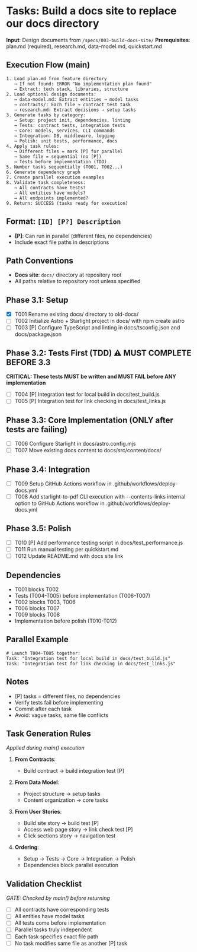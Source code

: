 # Tasks: Build a docs site to replace our docs directory

**Input**: Design documents from `/specs/003-build-docs-site/`
**Prerequisites**: plan.md (required), research.md, data-model.md, quickstart.md

## Execution Flow (main)
```
1. Load plan.md from feature directory
   → If not found: ERROR "No implementation plan found"
   → Extract: tech stack, libraries, structure
2. Load optional design documents:
   → data-model.md: Extract entities → model tasks
   → contracts/: Each file → contract test task
   → research.md: Extract decisions → setup tasks
3. Generate tasks by category:
   → Setup: project init, dependencies, linting
   → Tests: contract tests, integration tests
   → Core: models, services, CLI commands
   → Integration: DB, middleware, logging
   → Polish: unit tests, performance, docs
4. Apply task rules:
   → Different files = mark [P] for parallel
   → Same file = sequential (no [P])
   → Tests before implementation (TDD)
5. Number tasks sequentially (T001, T002...)
6. Generate dependency graph
7. Create parallel execution examples
8. Validate task completeness:
   → All contracts have tests?
   → All entities have models?
   → All endpoints implemented?
9. Return: SUCCESS (tasks ready for execution)
```

## Format: `[ID] [P?] Description`
- **[P]**: Can run in parallel (different files, no dependencies)
- Include exact file paths in descriptions

## Path Conventions
- **Docs site**: `docs/` directory at repository root
- All paths relative to repository root unless specified

## Phase 3.1: Setup
- [X] T001 Rename existing docs/ directory to old-docs/
- [ ] T002 Initialize Astro + Starlight project in docs/ with npm create astro
- [ ] T003 [P] Configure TypeScript and linting in docs/tsconfig.json and docs/package.json

## Phase 3.2: Tests First (TDD) ⚠️ MUST COMPLETE BEFORE 3.3
**CRITICAL: These tests MUST be written and MUST FAIL before ANY implementation**
- [ ] T004 [P] Integration test for local build in docs/test_build.js
- [ ] T005 [P] Integration test for link checking in docs/test_links.js

## Phase 3.3: Core Implementation (ONLY after tests are failing)
- [ ] T006 Configure Starlight in docs/astro.config.mjs
- [ ] T007 Move existing docs content to docs/src/content/docs/

## Phase 3.4: Integration
- [ ] T009 Setup GitHub Actions workflow in .github/workflows/deploy-docs.yml
- [ ] T008 Add starlight-to-pdf CLI execution with --contents-links internal option to GitHub Actions workflow in .github/workflows/deploy-docs.yml

## Phase 3.5: Polish
- [ ] T010 [P] Add performance testing script in docs/test_performance.js
- [ ] T011 Run manual testing per quickstart.md
- [ ] T012 Update README.md with docs site link

## Dependencies
- T001 blocks T002
- Tests (T004-T005) before implementation (T006-T007)
- T002 blocks T003, T006
- T006 blocks T007
- T009 blocks T008
- Implementation before polish (T010-T012)

## Parallel Example
```
# Launch T004-T005 together:
Task: "Integration test for local build in docs/test_build.js"
Task: "Integration test for link checking in docs/test_links.js"
```

## Notes
- [P] tasks = different files, no dependencies
- Verify tests fail before implementing
- Commit after each task
- Avoid: vague tasks, same file conflicts

## Task Generation Rules
*Applied during main() execution*

1. **From Contracts**:
   - Build contract → build integration test [P]

2. **From Data Model**:
   - Project structure → setup tasks
   - Content organization → core tasks

3. **From User Stories**:
   - Build site story → build test [P]
   - Access web page story → link check test [P]
   - Click sections story → navigation test

4. **Ordering**:
   - Setup → Tests → Core → Integration → Polish
   - Dependencies block parallel execution

## Validation Checklist
*GATE: Checked by main() before returning*

- [ ] All contracts have corresponding tests
- [ ] All entities have model tasks
- [ ] All tests come before implementation
- [ ] Parallel tasks truly independent
- [ ] Each task specifies exact file path
- [ ] No task modifies same file as another [P] task
